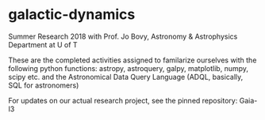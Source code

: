 # galactic-dynamics
Summer Research 2018 with Prof. Jo Bovy, Astronomy &amp; Astrophysics Department at U of T

These are the completed activities assigned to familarize ourselves with the following python functions: 
astropy, astroquery, galpy, matplotlib, numpy, scipy etc. and the Astronomical Data Query Language (ADQL, basically, SQL for astronomers)

For updates on our actual research project, see the pinned repository: Gaia-I3
